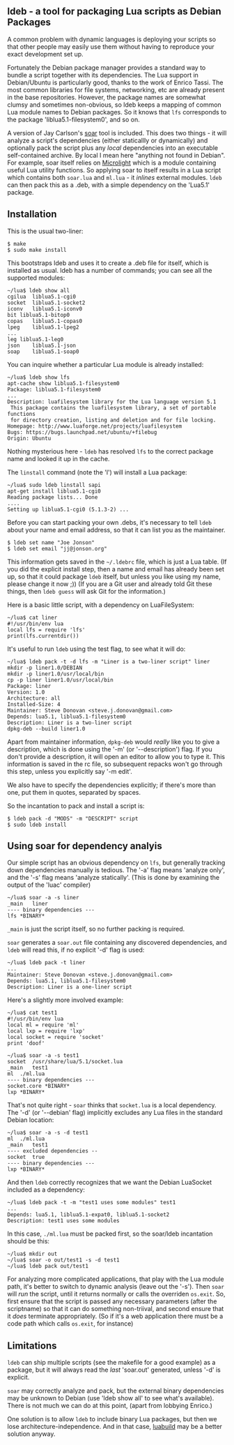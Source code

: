 ## ldeb - a tool for packaging Lua scripts as Debian Packages

A common problem with dynamic languages is deploying your scripts so that other people may easily use them without having to reproduce your exact development set up.

Fortunately the Debian package manager provides a standard way to bundle a script together with its dependencies.  The Lua support in Debian/Ubuntu is particularly good, thanks to the work of Enrico Tassi.  The most common libraries for file systems, networking, etc are already present in the base repositories.  However, the package names are somewhat clumsy and sometimes non-obvious, so ldeb keeps a mapping of common Lua module names to Debian packages. So it knows that `lfs` corresponds to the package 'liblua5.1-filesystem0', and so on.

A version of Jay Carlson's [soar](http://lua-users.org/lists/lua-l/2012-02/msg00609.html) tool is included. This does two things - it will analyze a script's dependencies (either staticallly or dynamically) and optionally pack the script plus any _local_ dependencies into an executable self-contained archive. By local I mean here "anything not found in Debian".  For example, soar itself relies on [Microlight](https://github.com/stevedonovan/microlight) which is a module containing useful Lua utility functions. So applying soar to itself results in a Lua script which contains both `soar.lua` and `ml.lua` - it _inlines_ external modules.   `ldeb` can then pack this as a .deb, with a simple dependency on the 'Lua5.1' package.

## Installation

This is the usual two-liner:

    $ make
    $ sudo make install
  
This bootstraps ldeb and uses it to create a .deb file for itself, which is installed as usual.  ldeb has a number of commands; you can see all the supported modules:

    ~/lua$ ldeb show all
    cgilua	liblua5.1-cgi0
    socket	liblua5.1-socket2
    iconv	liblua5.1-iconv0
    bit	liblua5.1-bitop0
    copas	liblua5.1-copas0
    lpeg	liblua5.1-lpeg2
    ...
    leg	liblua5.1-leg0
    json	liblua5.1-json
    soap	liblua5.1-soap0
    
You can inquire whether a particular Lua module is already installed:

    ~/lua$ ldeb show lfs
    apt-cache show liblua5.1-filesystem0
    Package: liblua5.1-filesystem0
    ...
    Description: luafilesystem library for the Lua language version 5.1
     This package contains the luafilesystem library, a set of portable functions
     for directory creation, listing and deletion and for file locking.
    Homepage: http://www.luaforge.net/projects/luafilesystem
    Bugs: https://bugs.launchpad.net/ubuntu/+filebug
    Origin: Ubuntu

Nothing mysterious here - `ldeb` has resolved `lfs` to the correct package name and looked it up in the cache.

The `linstall` command (note the 'l') will install a Lua package:

    ~/lua$ sudo ldeb linstall sapi
    apt-get install liblua5.1-cgi0
    Reading package lists... Done
    ....
    Setting up liblua5.1-cgi0 (5.1.3-2) ...

Before you can start packing your own .debs, it's necessary to tell `ldeb` about your name and email address, so that it can list you as the maintainer.

    $ ldeb set name "Joe Jonson"
    $ ldeb set email "jj@jonson.org"

This information gets saved in the `~/.ldebrc` file, which is just a Lua table.  (If you did the explicit install step, then a name and email has already been set up, so that it could package `ldeb` itself, but unless you like using my name, please change it now ;))  (If you are a Git user and already told Git these things, then `ldeb guess` will ask Git for the information.)

Here is a basic little script, with a dependency on LuaFileSystem:

    ~/lua$ cat liner
    #!/usr/bin/env lua
    local lfs = require 'lfs'
    print(lfs.currentdir())
    
It's useful to run `ldeb` using the test flag, to see what it will do:

    ~/lua$ ldeb pack -t -d lfs -m "Liner is a two-liner script" liner
    mkdir -p liner1.0/DEBIAN
    mkdir -p liner1.0/usr/local/bin
    cp -p liner liner1.0/usr/local/bin
    Package: liner
    Version: 1.0
    Architecture: all
    Installed-Size: 4
    Maintainer: Steve Donovan <steve.j.donovan@gmail.com>
    Depends: lua5.1, liblua5.1-filesystem0
    Description: Liner is a two-liner script
    dpkg-deb --build liner1.0
    
Apart from maintainer information, `dpkg-deb` would _really_ like you to give a description, which is done using the '-m' (or '--description') flag.   If you don't provide a description, it will open an editor to allow you to type it.  This information is saved in the rc file, so subsequent repacks won't go through this step, unless you explicitly say '-m edit'.

We also have to specify the dependencies explicitly; if there's more than one, put them in quotes, separated by spaces.

So the incantation to pack and install a script is:

    $ ldeb pack -d "MODS" -m "DESCRIPT" script
    $ sudo ldeb install

## Using soar for dependency analyis

Our simple script has an obvious dependency on `lfs`, but generally tracking down dependencies manually is tedious.  The '-a' flag means 'analyze only', and the '-s' flag means 'analyze statically'.  (This is done by examining the output of the 'luac' compiler)

    ~/lua$ soar -a -s liner
    _main	liner
    ---- binary dependencies ---
    lfs	*BINARY*

`_main` is just the script itself, so no further packing is required.

`soar` generates a `soar.out` file containing any discovered dependencies, and `ldeb` will read this, if no explicit '-d' flag is used:

    ~/lua$ ldeb pack -t liner
    ...
    Maintainer: Steve Donovan <steve.j.donovan@gmail.com>
    Depends: lua5.1, liblua5.1-filesystem0
    Description: Liner is a one-liner script

Here's a slightly more involved example:

    ~/lua$ cat test1
    #!/usr/bin/env lua
    local ml = require 'ml'
    local lxp = require 'lxp'
    local socket = require 'socket'
    print 'doof'

    ~/lua$ soar -a -s test1
    socket	/usr/share/lua/5.1/socket.lua
    _main	test1
    ml	./ml.lua
    ---- binary dependencies ---
    socket.core	*BINARY*
    lxp	*BINARY*

That's not quite right - `soar` thinks that `socket.lua` is a local dependency. The '-d' (or '--debian' flag) implicitly excludes any Lua files in the standard Debian location:

    ~/lua$ soar -a -s -d test1
    ml	./ml.lua
    _main	test1
    ---- excluded dependencies --
    socket	true
    ---- binary dependencies ---
    lxp	*BINARY*

And then `ldeb` correctly recognizes that we want the Debian LuaSocket included as a dependency:

    ~/lua$ ldeb pack -t -m "test1 uses some modules" test1
    ...
    Depends: lua5.1, liblua5.1-expat0, liblua5.1-socket2
    Description: test1 uses some modules

In this case, `./ml.lua` must be packed first, so the soar/ldeb incantation should be this:

    ~/lua$ mkdir out
    ~/lua$ soar -o out/test1 -s -d test1
    ~/lua$ ldeb pack out/test1
    
For analyzing more complicated applications, that play with the Lua module path, it's better to switch to dynamic analysis (leave out the '-s'). Then `soar` will _run_ the script, until it returns normally or calls the overriden `os.exit`.  So, first ensure that the script is passed any necessary parameters (after the scriptname) so that it can do something non-triival, and second ensure that it _does_ terminate appropriately. (So if it's a web application there must be a code path which calls `os.exit`, for instance)
    
## Limitations

`ldeb` can ship multiple scripts (see the makefile for a good example) as a package, but it will always read the _last_ 'soar.out' generated, unless '-d' is explicit.

`soar` may correctly analyze and pack, but the external binary dependencies may be unknown to Debian (use 'ldeb show all' to see what's available).   There is not much we can do at this point, (apart from lobbying Enrico.)   

One solution is to allow `ldeb` to include binary Lua packages, but then we lose architecture-independence.  And in that case, [luabuild](https://github.com/stevedonovan/luabuild) may be a better solution anyway.
